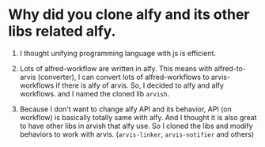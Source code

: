 # Why did you clone alfy and its other libs related alfy.

1. I thought unifying programming language with js is efficient.

2. Lots of alfred-workflow are written in alfy. This means with alfred-to-arvis (converter), I can convert lots of alfred-workflows to arvis-workflows if there is alfy of arvis.
So, I decided to alfy and alfy workflows. and I named the cloned lib `arvish`.

3. Because I don't want to change alfy API and its behavior, API (on workflow) is basically totally same with alfy. And I thought it is also great to have other libs in arvish that alfy use. So I cloned the libs and modify behaviors to work with arvis. (`arvis-linker`, `arvis-notifier` and others)